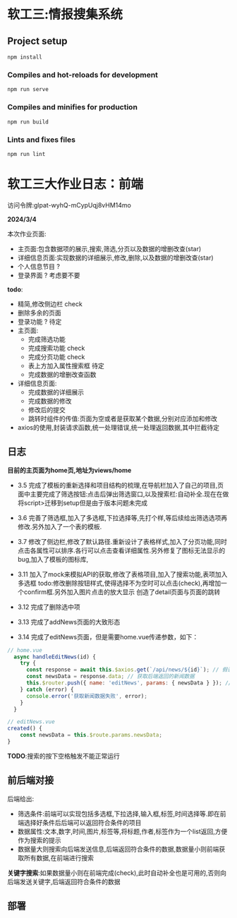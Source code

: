 # 软工三:情报搜集系统

## Project setup
```
npm install
```

### Compiles and hot-reloads for development
```
npm run serve
```

### Compiles and minifies for production
```
npm run build
```

### Lints and fixes files
```
npm run lint
```

# 软工三大作业日志：前端

访问令牌:glpat-wyhQ-mCypUqj8vHM14mo


**2024/3/4**

本次作业页面:
- 主页面:包含数据项的展示,搜索,筛选,分页以及数据的增删改查(star)
- 详细信息页面:实现数据的详细展示,修改,删除,以及数据的增删改查(star)
- 个人信息节目 ?
- 登录界面 ? 考虑要不要

**todo**:
- 精简,修改侧边栏 check
- 删除多余的页面  
- 登录功能 ? 待定
- 主页面:
  - 完成筛选功能
  - 完成搜索功能 check
  - 完成分页功能 check
  - 表上方加入属性搜索框 待定
  - 完成数据的增删改查函数
- 详细信息页面:
  - 完成数据的详细展示
  - 完成数据的修改
  - 修改后的提交
  - 跳转时组件的传值:页面为空或者是获取某个数据,分别对应添加和修改
- axios的使用,封装请求函数,统一处理错误,统一处理返回数据,其中拦截待定

## 日志
**目前的主页面为home页,地址为views/home**
- 3.5
完成了模板的重新选择和项目结构的梳理,在导航栏加入了自己的项目,页面中主要完成了筛选按钮:点击后弹出筛选窗口,以及搜索栏:自动补全.现在在做将script>迁移到setup但是由于版本问题未完成

- 3.6
完善了筛选框,加入了多选框,下拉选择等,先打个样,等后续给出筛选选项再修改.另外加入了一个表的模板.

- 3.7
修改了侧边栏,修改了默认路径.重新设计了表格样式,加入了分页功能,同时点击各属性可以排序.各行可以点击查看详细属性.另外修复了图标无法显示的bug,加入了模板的图标库,

- 3.11
加入了mock来模拟API的获取,修改了表格项目,加入了搜索功能,表项加入多选框
todo:修改删除按钮样式,使得选择不为空时可以点击(check),再增加一个confirm框.另外加入图片点击的放大显示
创造了detail页面与页面的跳转

- 3.12
完成了删除选中项

- 3.13
完成了addNews页面的大致形态

- 3.14 
完成了editNews页面，但是需要home.vue传递参数，如下：
```js
// home.vue
  async handleEditNews(id) {
    try {
      const response = await this.$axios.get(`/api/news/${id}`); // 假设后端接口路径为/api/news/:id
      const newsData = response.data; // 获取后端返回的新闻数据
      this.$router.push({ name: 'editNews', params: { newsData } }); // 跳转到 editNews.vue 并传递新闻数据
    } catch (error) {
      console.error('获取新闻数据失败', error);
    }
  }
```
```js
// editNews.vue
created() {
    const newsData = this.$route.params.newsData;
}
```


**TODO**:搜索的按下空格触发不能正常运行

## 前后端对接

后端给出:
- 筛选条件:前端可以实现包括多选框,下拉选择,输入框,标签,时间选择等.即在前端选择好条件后后端可以返回符合条件的项目
- 数据属性:文本,数字,时间,图片,标签等,将标题,作者,标签作为一个list返回,方便作为搜索的提示
- 数据量大则搜索向后端发送信息,后端返回符合条件的数据,数据量小则前端获取所有数据,在前端进行搜索

**关键字搜索**:如果数据量小则在前端完成(check),此时自动补全也是可用的,否则向后端发送关键字,后端返回符合条件的数据


## 部署
